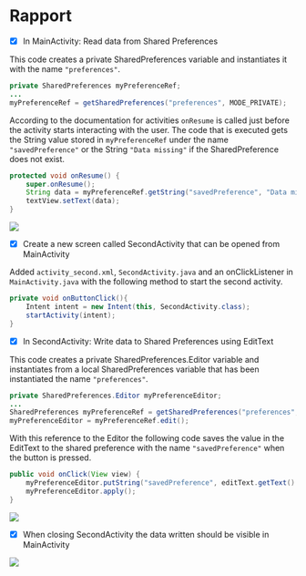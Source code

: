 
# Rapport

- [x] In MainActivity: Read data from Shared Preferences

This code creates a private SharedPreferences variable and instantiates it with the name `"preferences"`.
```java
private SharedPreferences myPreferenceRef;
...
myPreferenceRef = getSharedPreferences("preferences", MODE_PRIVATE);
```

According to the documentation for activities `onResume` is called just before the activity starts interacting with the user.
The code that is executed gets the String value stored in `myPreferenceRef` under the name `"savedPreference"` or the String
`"Data missing"` if the SharedPreference does not exist.
```java
protected void onResume() {
    super.onResume();
    String data = myPreferenceRef.getString("savedPreference", "Data missing");
    textView.setText(data);
}
```
![](screenshot_data_missing)

- [x] Create a new screen called SecondActivity that can be opened from MainActivity

Added `activity_second.xml`, `SecondActivity.java` and an onClickListener in `MainActivity.java`
with the following method to start the second activity.
```java
private void onButtonClick(){
    Intent intent = new Intent(this, SecondActivity.class);
    startActivity(intent);
}
```

- [x] In SecondActivity: Write data to Shared Preferences using EditText

This code creates a private SharedPreferences.Editor variable and instantiates from a local
SharedPreferences variable that has been instantiated the name `"preferences"`.
```java
private SharedPreferences.Editor myPreferenceEditor;
...
SharedPreferences myPreferenceRef = getSharedPreferences("preferences", MODE_PRIVATE);
myPreferenceEditor = myPreferenceRef.edit();
```

With this reference to the Editor the following code saves the value in the EditText to the shared
preference with the name `"savedPreference"` when the button is pressed.
```java
public void onClick(View view) {
    myPreferenceEditor.putString("savedPreference", editText.getText().toString());
    myPreferenceEditor.apply();
}
```
![](screenshot_edit_text.png)

- [x] When closing SecondActivity the data written should be visible in MainActivity

![](screenshot_shared_preferences)